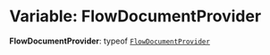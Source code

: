 # Variable: FlowDocumentProvider

**FlowDocumentProvider**: typeof [`FlowDocumentProvider`](/auto-docs/document/variables/FlowDocumentProvider-1.md)
